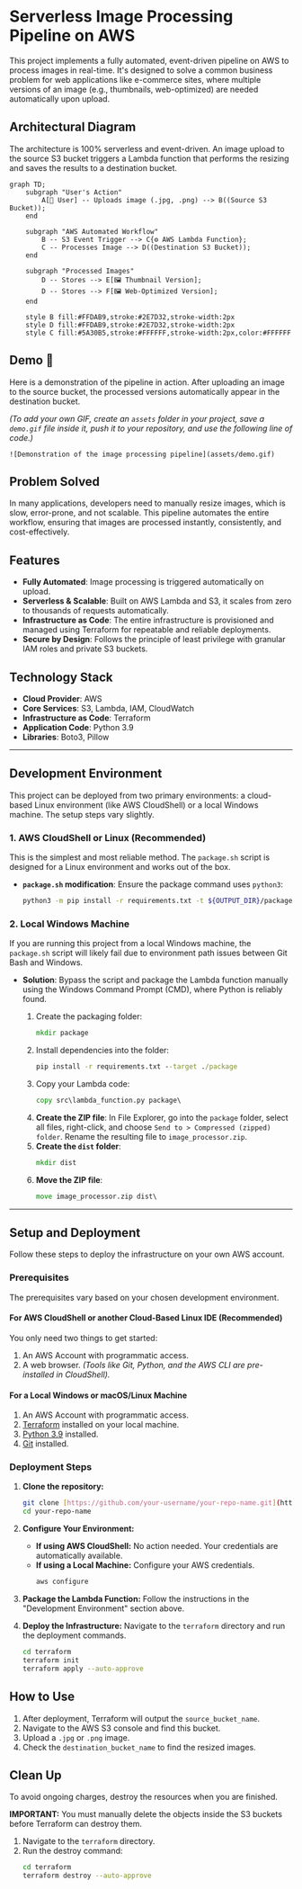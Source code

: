 # Serverless Image Processing Pipeline on AWS

This project implements a fully automated, event-driven pipeline on AWS to process images in real-time. It's designed to solve a common business problem for web applications like e-commerce sites, where multiple versions of an image (e.g., thumbnails, web-optimized) are needed automatically upon upload.

## Architectural Diagram

The architecture is 100% serverless and event-driven. An image upload to the source S3 bucket triggers a Lambda function that performs the resizing and saves the results to a destination bucket.

```mermaid
graph TD;
    subgraph "User's Action"
        A[👤 User] -- Uploads image (.jpg, .png) --> B((Source S3 Bucket));
    end

    subgraph "AWS Automated Workflow"
        B -- S3 Event Trigger --> C{⚙️ AWS Lambda Function};
        C -- Processes Image --> D((Destination S3 Bucket));
    end

    subgraph "Processed Images"
        D -- Stores --> E[🖼️ Thumbnail Version];
        D -- Stores --> F[🖼️ Web-Optimized Version];
    end

    style B fill:#FFDAB9,stroke:#2E7D32,stroke-width:2px
    style D fill:#FFDAB9,stroke:#2E7D32,stroke-width:2px
    style C fill:#5A30B5,stroke:#FFFFFF,stroke-width:2px,color:#FFFFFF
```

## Demo 📸

Here is a demonstration of the pipeline in action. After uploading an image to the source bucket, the processed versions automatically appear in the destination bucket.

*(To add your own GIF, create an `assets` folder in your project, save a `demo.gif` file inside it, push it to your repository, and use the following line of code.)*

`![Demonstration of the image processing pipeline](assets/demo.gif)`

## Problem Solved

In many applications, developers need to manually resize images, which is slow, error-prone, and not scalable. This pipeline automates the entire workflow, ensuring that images are processed instantly, consistently, and cost-effectively.

## Features

  - **Fully Automated**: Image processing is triggered automatically on upload.
  - **Serverless & Scalable**: Built on AWS Lambda and S3, it scales from zero to thousands of requests automatically.
  - **Infrastructure as Code**: The entire infrastructure is provisioned and managed using Terraform for repeatable and reliable deployments.
  - **Secure by Design**: Follows the principle of least privilege with granular IAM roles and private S3 buckets.

## Technology Stack

  - **Cloud Provider**: AWS
  - **Core Services**: S3, Lambda, IAM, CloudWatch
  - **Infrastructure as Code**: Terraform
  - **Application Code**: Python 3.9
  - **Libraries**: Boto3, Pillow

-----

## Development Environment

This project can be deployed from two primary environments: a cloud-based Linux environment (like AWS CloudShell) or a local Windows machine. The setup steps vary slightly.

### 1\. AWS CloudShell or Linux (Recommended)

This is the simplest and most reliable method. The `package.sh` script is designed for a Linux environment and works out of the box.

  - **`package.sh` modification**: Ensure the package command uses `python3`:
    ```bash
    python3 -m pip install -r requirements.txt -t ${OUTPUT_DIR}/package
    ```

### 2\. Local Windows Machine

If you are running this project from a local Windows machine, the `package.sh` script will likely fail due to environment path issues between Git Bash and Windows.

  - **Solution**: Bypass the script and package the Lambda function manually using the Windows Command Prompt (CMD), where Python is reliably found.

    1.  Create the packaging folder:
        ```cmd
        mkdir package
        ```
    2.  Install dependencies into the folder:
        ```cmd
        pip install -r requirements.txt --target ./package
        ```
    3.  Copy your Lambda code:
        ```cmd
        copy src\lambda_function.py package\
        ```
    4.  **Create the ZIP file**: In File Explorer, go into the `package` folder, select all files, right-click, and choose `Send to > Compressed (zipped) folder`. Rename the resulting file to `image_processor.zip`.
    5.  **Create the `dist` folder**:
        ```cmd
        mkdir dist
        ```
    6.  **Move the ZIP file**:
        ```cmd
        move image_processor.zip dist\
        ```

-----

## Setup and Deployment

Follow these steps to deploy the infrastructure on your own AWS account.

### Prerequisites

The prerequisites vary based on your chosen development environment.

#### For AWS CloudShell or another Cloud-Based Linux IDE (Recommended)

You only need two things to get started:

1.  An AWS Account with programmatic access.
2.  A web browser.
    *(Tools like Git, Python, and the AWS CLI are pre-installed in CloudShell).*

#### For a Local Windows or macOS/Linux Machine

1.  An AWS Account with programmatic access.
2.  [Terraform](https://learn.hashicorp.com/tutorials/terraform/install-cli) installed on your local machine.
3.  [Python 3.9](https://www.python.org/downloads/) installed.
4.  [Git](https://git-scm.com/downloads) installed.

### Deployment Steps

1.  **Clone the repository:**

    ```bash
    git clone [https://github.com/your-username/your-repo-name.git](https://github.com/your-username/your-repo-name.git)
    cd your-repo-name
    ```

2.  **Configure Your Environment:**

      - **If using AWS CloudShell:** No action needed. Your credentials are automatically available.
      - **If using a Local Machine:** Configure your AWS credentials.
        ```bash
        aws configure
        ```

3.  **Package the Lambda Function:**
    Follow the instructions in the "Development Environment" section above.

4.  **Deploy the Infrastructure:**
    Navigate to the `terraform` directory and run the deployment commands.

    ```bash
    cd terraform
    terraform init
    terraform apply --auto-approve
    ```

## How to Use

1.  After deployment, Terraform will output the `source_bucket_name`.
2.  Navigate to the AWS S3 console and find this bucket.
3.  Upload a `.jpg` or `.png` image.
4.  Check the `destination_bucket_name` to find the resized images.

## Clean Up

To avoid ongoing charges, destroy the resources when you are finished.

**IMPORTANT:** You must manually delete the objects inside the S3 buckets before Terraform can destroy them.

1.  Navigate to the `terraform` directory.
2.  Run the destroy command:
    ```bash
    cd terraform
    terraform destroy --auto-approve
    ```
